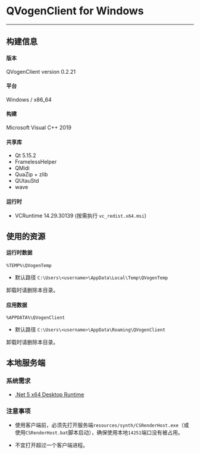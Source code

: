 # QVogenClient for Windows

---

## 构建信息

#### 版本
QVogenClient version 0.2.21


#### 平台
Windows / x86_64

#### 构建

Microsoft Visual C++ 2019

#### 共享库

+ Qt 5.15.2
+ FramelessHelper
+ QMidi
+ QuaZip + zlib
+ QUtauStd
+ wave

#### 运行时

+ VCRuntime 14.29.30139 (按需执行 `vc_redist.x64.msi`)

## 使用的资源

#### 运行时数据
````
%TEMP%\QVogenTemp
````
+ 默认路径
  `C:\Users\<username>\AppData\Local\Temp\QVogenTemp`


卸载时请删除本目录。

#### 应用数据
````
%APPDATA%\QVogenClient
````
+ 默认路径
  `C:\Users\<username>\AppData\Roaming\QVogenClient`

卸载时请删除本目录。

## 本地服务端

### 系统需求

+ [.Net 5 x64 Desktop Runtime](https://dotnet.microsoft.com/zh-cn/download/dotnet/5.0/runtime)

### 注意事项

+ 使用客户端前，必须先打开服务端`resources/synth/CSRenderHost.exe`（或使用`CSRenderHost.bat`脚本启动），确保使用本地`14251`端口没有被占用。

+ 不宜打开超过一个客户端进程。